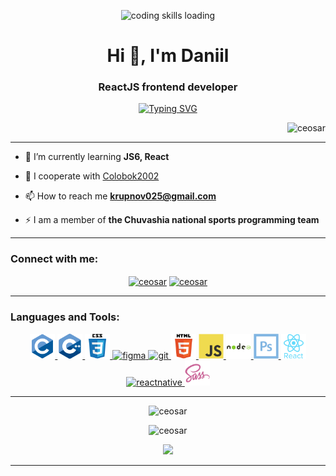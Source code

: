 <p align="center"><img src="https://media.tenor.com/CzdMW7wnLn8AAAAC/coding.gif" alt="coding skills loading"></p>

<h1 align="center">Hi 👋, I'm Daniil</h1>
<h3 align="center">ReactJS frontend developer</h3>
<p align="center"><a href="https://git.io/typing-svg"><img src="https://readme-typing-svg.herokuapp.com?font=Fira+Code&pause=1000&width=435&lines=Frontend+computer+science+engineer" alt="Typing SVG" /></a></p>

<p align="right"> <img src="https://komarev.com/ghpvc/?username=ceosar&label=Profile%20views&color=0e75b6&style=flat" alt="ceosar" /> </p>

<hr>

- 🌱 I’m currently learning **JS6, React**

- 👯 I cooperate with [Colobok2002](https://github.com/Colobok2002)

- 📫 How to reach me **[krupnov025@gmail.com](https://mail.google.com/mail/?view=cm&fs=1&to=krupnov025@gmail.com)**

- ⚡ I am a member of **the Chuvashia national sports programming team**

<hr>

<h3 align="left">Connect with me:</h3>
<p align="center">
<a href="https://stackoverflow.com/users/22000333" target="_blank"><img align="center" src="https://raw.githubusercontent.com/rahuldkjain/github-profile-readme-generator/master/src/images/icons/Social/stack-overflow.svg" alt="ceosar" height="40" width="50" /></a>
<a href="https://instagram.com/ceosar" target="_blank"><img align="center" src="https://raw.githubusercontent.com/rahuldkjain/github-profile-readme-generator/master/src/images/icons/Social/instagram.svg" alt="ceosar" height="40" width="50" /></a>
</p>

<hr>

<h3 align="left">Languages and Tools:</h3>
<p align="center"> <a href="https://www.cprogramming.com/" target="_blank" rel="noreferrer"> <img src="https://raw.githubusercontent.com/devicons/devicon/master/icons/c/c-original.svg" alt="c" width="40" height="40"/> </a> <a href="https://www.w3schools.com/cpp/" target="_blank" rel="noreferrer"> <img src="https://raw.githubusercontent.com/devicons/devicon/master/icons/cplusplus/cplusplus-original.svg" alt="cplusplus" width="40" height="40"/> </a> <a href="https://www.w3schools.com/css/" target="_blank" rel="noreferrer"> <img src="https://raw.githubusercontent.com/devicons/devicon/master/icons/css3/css3-original-wordmark.svg" alt="css3" width="40" height="40"/> </a> <a href="https://www.figma.com/" target="_blank" rel="noreferrer"> <img src="https://www.vectorlogo.zone/logos/figma/figma-icon.svg" alt="figma" width="40" height="40"/> </a> <a href="https://git-scm.com/" target="_blank" rel="noreferrer"> <img src="https://www.vectorlogo.zone/logos/git-scm/git-scm-icon.svg" alt="git" width="40" height="40"/> </a> <a href="https://www.w3.org/html/" target="_blank" rel="noreferrer"> <img src="https://raw.githubusercontent.com/devicons/devicon/master/icons/html5/html5-original-wordmark.svg" alt="html5" width="40" height="40"/> </a> <a href="https://developer.mozilla.org/en-US/docs/Web/JavaScript" target="_blank" rel="noreferrer"> <img src="https://raw.githubusercontent.com/devicons/devicon/master/icons/javascript/javascript-original.svg" alt="javascript" width="40" height="40"/> </a> <a href="https://nodejs.org" target="_blank" rel="noreferrer"> <img src="https://raw.githubusercontent.com/devicons/devicon/master/icons/nodejs/nodejs-original-wordmark.svg" alt="nodejs" width="40" height="40"/> </a> <a href="https://www.photoshop.com/en" target="_blank" rel="noreferrer"> <img src="https://raw.githubusercontent.com/devicons/devicon/master/icons/photoshop/photoshop-line.svg" alt="photoshop" width="40" height="40"/> </a> <a href="https://reactjs.org/" target="_blank" rel="noreferrer"> <img src="https://raw.githubusercontent.com/devicons/devicon/master/icons/react/react-original-wordmark.svg" alt="react" width="40" height="40"/> </a> <a href="https://reactnative.dev/" target="_blank" rel="noreferrer"> <img src="https://reactnative.dev/img/header_logo.svg" alt="reactnative" width="40" height="40"/> </a> <a href="https://sass-lang.com" target="_blank" rel="noreferrer"> <img src="https://raw.githubusercontent.com/devicons/devicon/master/icons/sass/sass-original.svg" alt="sass" width="40" height="40"/> </a> </p>

<hr>

<p align="center"><img src="https://github-readme-stats.vercel.app/api/top-langs?username=ceosar&show_icons=true&theme=dark&locale=en&layout=compact" alt="ceosar" /></p>

<!--<p align="center">&nbsp;<img src="https://github-readme-stats.vercel.app/api?username=ceosar&show_icons=true&theme=dark&locale=en" alt="ceosar" /></p> -->

<p align="center"><img src="https://github-readme-streak-stats.herokuapp.com/?user=ceosar&theme=dark" alt="ceosar" /></p>

<p align="center"><img src="https://github-profile-summary-cards.vercel.app/api/cards/profile-details?username=ceosar&theme=dark"></p>

<hr>

<!--
**Ceosar/ceosar** is a ✨ _special_ ✨ repository because its `README.md` (this file) appears on your GitHub profile.

Here are some ideas to get you started:

- 🔭 I’m currently working on ...
- 🌱 I’m currently learning ...
- 👯 I’m looking to collaborate on ...
- 🤔 I’m looking for help with ...
- 💬 Ask me about ...
- 📫 How to reach me: ...
- 😄 Pronouns: ...
- ⚡ Fun fact: ...
-->
